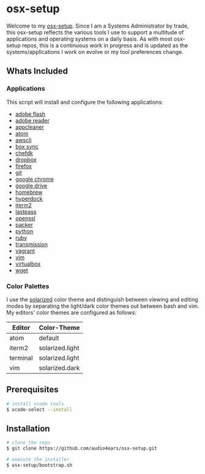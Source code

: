 # osx-setup

Welcome to my [osx-setup](https://github.com/audio4ears/osx-setup). Since I am a Systems Administrator by trade, this osx-setup reflects the various tools I use to support a multitude of applications and operating systems on a daily basis. As with most osx-setup repos, this is a continuous work in progress and is updated as the systems/applications I work on evolve or my tool preferences change.

Whats Included
--------------

### Applications

This script will install and configure the following applications:
- [adobe flash](https://get.adobe.com/flashplayer/)
- [adobe reader](https://get.adobe.com/reader/?promoid=KLXME)
- [appcleaner](https://freemacsoft.net/appcleaner/)
- [atom](https://atom.io/)
- [awscli](https://aws.amazon.com/cli/)
- [box sync](https://sites.box.com/sync4/)
- [chefdk](https://downloads.chef.io/chef-dk/)
- [dropbox](https://www.dropbox.com/)
- [firefox](https://www.mozilla.org/en-US/firefox/products/)
- [git](https://git-scm.com/)
- [google chrome](https://www.google.com/chrome/browser/desktop/index.html)
- [google drive](https://www.google.com/drive/)
- [homebrew](http://brew.sh/)
- [hyperdock](https://bahoom.com/hyperdock/)
- [iterm2](https://www.iterm2.com/)
- [lastpass](https://lastpass.com/getlastpass.php)
- [openssl](https://www.openssl.org/)
- [packer](https://www.packer.io/)
- [python](https://www.python.org/)
- [ruby](https://www.ruby-lang.org/en/)
- [transmission](http://www.transmissionbt.com/)
- [vagrant](https://www.vagrantup.com/)
- [vim](http://www.vim.org/)
- [virtualbox](https://www.virtualbox.org/)
- [wget](http://www.gnu.org/software/wget/)

### Color Palettes

I use the [solarized](http://ethanschoonover.com/solarized) color theme and distinguish between viewing and editing modes by separating the light/dark color themes out between bash and vim. My editors' color themes are configured as follows:

| Editor | Color-Theme |
|--------|-------------|
| atom | default |
| iterm2 | solarized.light |
| terminal | solarized.light |
| vim | solarized.dark |

Prerequisites
-------------

```bash
# install xcode tools
$ xcode-select --install
```

Installation
------------

```bash
# clone the repo
$ git clone https://github.com/audio4ears/osx-setup.git

# execute the installer
$ osx-setup/bootstrap.sh
```
